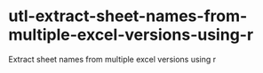 # utl-extract-sheet-names-from-multiple-excel-versions-using-r
Extract sheet names from multiple excel versions using r 
